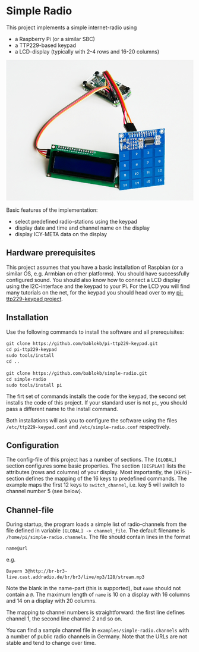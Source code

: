 Simple Radio
============

This project implements a simple internet-radio using

  - a Raspberry Pi (or a similar SBC)
  - a TTP229-based keypad
  - a LCD-display (typically with 2-4 rows and 16-20 columns)

![](images/simple-radio.jpg "Pi-Zero with TTP229-keypad and 1602-LCD")

Basic features of the implementation:

  - select predefined radio-stations using the keypad
  - display date and time and channel name on the display
  - display ICY-META data on the display


Hardware prerequisites
----------------------

This project assumes that you have a basic installation of Raspbian
(or a similar OS, e.g. Armbian on other platforms). You should have
successfully configured sound. You should also know how to connect
a LCD display using the I2C-interface and the keypad to your Pi.
For the LCD you will find many tutorials on the net, for the keypad
you should head over to my
[pi-ttp229-keypad project](https://github.com/bablokb/pi-ttp229-keypad "keypad-project").


Installation
------------

Use the following commands to install the software and all prerequisites:

    git clone https://github.com/bablokb/pi-ttp229-keypad.git
    cd pi-ttp229-keypad
    sudo tools/install
    cd ..

    git clone https://github.com/bablokb/simple-radio.git
    cd simple-radio
    sudo tools/install pi

The firt set of commands installs the code for the keypad, the second set
installs the code of this project. If your standard user is not `pi`,
you should pass a different name to the install command.

Both installations will ask you to configure the software using the files
`/etc/ttp229-keypad.conf` and `/etc/simple-radio.conf` respectively.


Configuration
-------------

The config-file of this project has a number of sections. The `[GLOBAL]`
section configures some basic properties. The section `[DISPLAY]` lists
the attributes (rows and columns) of your display. Most importantly,
the `[KEYS]`-section defines the mapping of the 16 keys to predefined
commands. The example maps the first 12 keys to `switch_channel`, i.e.
key 5 will switch to channel number 5 (see below).


Channel-file
------------

During startup, the program loads a simple list of radio-channels from
the file defined in variable `[GLOBAL] -> channel_file`. The default filename
is `/home/pi/simple-radio.channels`. The file should contain lines in
the format

    name@url

e.g.

    Bayern 3@http://br-br3-live.cast.addradio.de/br/br3/live/mp3/128/stream.mp3

Note the blank in the name-part (this is supported), but `name` should not
contain a `@`. The maximum length of `name` is 10 on a display with 16 columns
and 14 on a display with 20 columns.

The mapping to channel numbers is straightforward: the first line defines
channel 1, the second line channel 2 and so on.

You can find a sample channel file in `examples/simple-radio.channels` with
a number of public radio channels in Germany. Note that the URLs are not
stable and tend to change over time.
